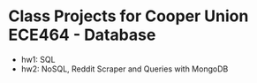 # Class Projects for Cooper Union ECE464 - Database
* hw1: SQL
* hw2: NoSQL,  Reddit Scraper and Queries with MongoDB
